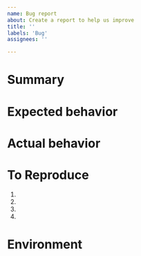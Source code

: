 ```yaml
---
name: Bug report
about: Create a report to help us improve
title: ''
labels: 'Bug'
assignees: ''

---
```


Summary
====

Expected behavior
====

Actual behavior
====


To Reproduce
====

1.
2.
3.
4.

Environment
====
